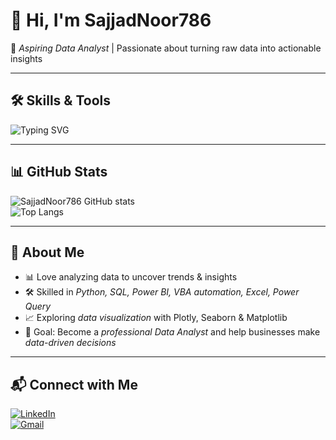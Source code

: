 # 👋 Hi, I'm SajjadNoor786
🚀 *Aspiring Data Analyst* | Passionate about turning raw data into actionable insights  

---

## 🛠 Skills & Tools  

![Typing SVG](https://readme-typing-svg.herokuapp.com?color=00F700&size=24&center=true&vCenter=true&width=500&lines=Skilled+in+Python;Skilled+in+NumPy;Skilled+in+Pandas;Skilled+in+Matplotlib;Skilled+in+Seaborn;Skilled+in+Plotly;Skilled+in+SQL;Skilled+in+Excel;Skilled+in+Power+Query;Skilled+in+Power+BI;Skilled+in+VBA;Fast+Learner)

---

## 📊 GitHub Stats  

![SajjadNoor786 GitHub stats](https://github-readme-stats.vercel.app/api?username=SajjadNoor786&show_icons=true&theme=tokyonight)  
![Top Langs](https://github-readme-stats.vercel.app/api/top-langs/?username=SajjadNoor786&layout=compact&theme=tokyonight)  


---

## 🌟 About Me  
- 📊 Love analyzing data to uncover trends & insights  
- 🛠 Skilled in *Python, SQL, Power BI, VBA automation, Excel, Power Query*  
- 📈 Exploring *data visualization* with Plotly, Seaborn & Matplotlib  
- 🎯 Goal: Become a *professional Data Analyst* and help businesses make *data-driven decisions*  

---

## 📬 Connect with Me  

[![LinkedIn](https://img.shields.io/badge/LinkedIn-0A66C2?style=for-the-badge&logo=linkedin&logoColor=white)](https://www.linkedin.com/in/sajjad-noor-1b9646372)  
[![Gmail](https://img.shields.io/badge/Email-D14836?style=for-the-badge&logo=gmail&logoColor=white)](mailto:hiresajjadnoor786@gmail.com)

